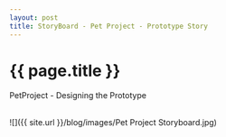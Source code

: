 ```yaml
---
layout: post
title: StoryBoard - Pet Project - Prototype Story
---
```


{{ page.title }}
================

<p class="meta">

PetProject - Designing the Prototype

<br>
![]({{ site.url }}/blog/images/Pet Project Storyboard.jpg)


<a href="{{ site.url }}/blog/images/Pet Project Storyboard.jpg">